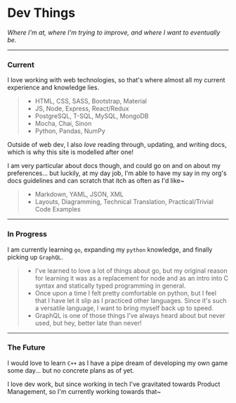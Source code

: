 # Dev Things

*Where I'm at, where I'm trying to improve, and where I want to eventually be.*

---

### Current

I love working with web technologies, so that's where almost all my current experience and knowledge lies.

> - HTML, CSS, SASS, Bootstrap, Material 
> - JS, Node, Express, React/Redux
> - PostgreSQL, T-SQL, MySQL, MongoDB
> - Mocha, Chai, Sinon
> - Python, Pandas, NumPy

Outside of web dev, I also *love* reading through, updating, and writing docs, which is why this site is modelled after one!

I am very particular about docs though, and could go on and on about my preferences... but luckily, at my day job, I'm able to have my say in my org's docs guidelines and can scratch that itch as often as I'd like~

> - Markdown, YAML, JSON, XML
> - Layouts, Diagramming, Technical Translation, Practical/Trivial Code Examples

---

### In Progress

I am currently learning `go`, expanding my `python` knowledge, and finally picking up `GraphQL`.

> - I've learned to love a lot of things about go, but my original reason for learning it was as a replacement for node and as an intro into C syntax and statically typed programming in general.
> - Once upon a time I felt pretty comfortable on python, but I feel that I have let it slip as I practiced other languages. Since it's such a versatile language, I want to bring myself back up to speed.
> - GraphQL is one of those things I've always heard about but never used, but hey, better late than never!

---

### The Future

I would love to learn `C++` as I have a pipe dream of developing my own game some day... but no concrete plans as of yet.

I love dev work, but since working in tech I've gravitated towards Product Management, so I'm currently working towards that~

